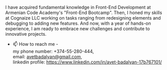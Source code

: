 I have acquired fundamental knowledge in Front-End Development
at Armenian Code Academy's "Front-End Bootcamp".
Then, I honed my skills at Cognaize LLC working on tasks ranging
from redesigning elements and debugging to adding new features.
And now, with a year of hands-on experience, I am ready to embrace
new challenges and contribute to innovative projects.
- 📫 How to reach me - <br>
      my phone number: +374-55-280-444, <br>
      email: avetbadalyan@gmail.com, <br>
      linkedin profile: https://www.linkedin.com/in/avet-badalyan-17b767101/

<!---
AvetBadalyan/AvetBadalyan is a ✨ special ✨ repository because its `README.md` (this file) appears on your GitHub profile.
You can click the Preview link to take a look at your changes.
--->
